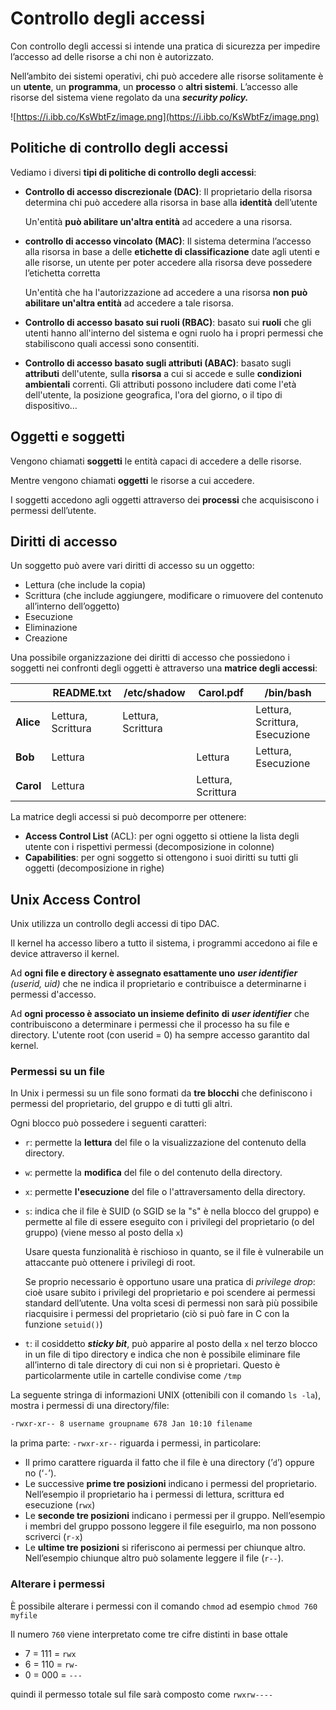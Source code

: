 ﻿# Controllo degli accessi

Con controllo degli accessi si intende una pratica di sicurezza per impedire l’accesso ad delle risorse a chi non è autorizzato.

Nell’ambito dei sistemi operativi, chi può accedere alle risorse solitamente è un **utente**, un **programma**, un **processo** o **altri sistemi**. L’accesso alle risorse del sistema viene regolato da una ***security policy.***

![https://i.ibb.co/KsWbtFz/image.png](https://i.ibb.co/KsWbtFz/image.png)

## Politiche di controllo degli accessi

Vediamo i diversi **tipi di politiche di controllo degli accessi**:

- **Controllo di accesso discrezionale (DAC)**: Il proprietario della risorsa determina chi può accedere alla risorsa in base alla **identità** dell’utente
    
    Un'entità **può abilitare un'altra entità** ad accedere a una risorsa.
    
- **controllo di accesso vincolato (MAC)**: Il sistema determina l’accesso alla risorsa in base a delle **etichette di classificazione** date agli utenti e alle risorse, un utente per poter accedere alla risorsa deve possedere l’etichetta corretta
    
    Un'entità che ha l'autorizzazione ad accedere a una risorsa **non può abilitare un'altra entità** ad accedere a tale risorsa.
    
- **Controllo di accesso basato sui ruoli (RBAC)**: basato sui **ruoli** che gli utenti hanno all'interno del sistema e ogni ruolo ha i propri permessi che stabiliscono quali accessi sono consentiti.
- **Controllo di accesso basato sugli attributi (ABAC)**: basato sugli **attributi** dell'utente, sulla **risorsa** a cui si accede e sulle **condizioni ambientali** correnti. Gli attributi possono includere dati come l'età dell'utente, la posizione geografica, l'ora del giorno, o il tipo di dispositivo…

## Oggetti e soggetti

Vengono chiamati **soggetti** le entità capaci di accedere a delle risorse.

Mentre vengono chiamati **oggetti** le risorse a cui accedere.

I soggetti accedono agli oggetti attraverso dei **processi** che acquisiscono i permessi dell’utente.

## Diritti di accesso

Un soggetto può avere vari diritti di accesso su un oggetto:

- Lettura (che include la copia)
- Scrittura (che include aggiungere, modificare o rimuovere del contenuto all’interno dell’oggetto)
- Esecuzione
- Eliminazione
- Creazione

Una possibile organizzazione dei diritti di accesso che possiedono i soggetti nei confronti degli oggetti è attraverso una **matrice degli accessi**:

|  | README.txt | /etc/shadow | Carol.pdf | /bin/bash |
| --- | --- | --- | --- | --- |
| **Alice** | Lettura, Scrittura | Lettura, Scrittura |  | Lettura, Scrittura, Esecuzione |
| **Bob** | Lettura |  | Lettura | Lettura, Esecuzione |
| **Carol** | Lettura |  | Lettura, Scrittura |  |

La matrice degli accessi si può decomporre per ottenere:

- **Access Control List** (ACL): per ogni oggetto si ottiene la lista degli utente con i rispettivi permessi (decomposizione in colonne)
- **Capabilities**: per ogni soggetto si ottengono i suoi diritti su tutti gli oggetti (decomposizione in righe)

## Unix Access Control

Unix utilizza un controllo degli accessi di tipo DAC.

Il kernel ha accesso libero a tutto il sistema, i programmi accedono ai file e device attraverso il kernel.

Ad **ogni file e directory è assegnato esattamente uno** ***user identifier** (userid, uid)* che ne indica il proprietario e contribuisce a determinarne i permessi d'accesso.

Ad **ogni processo è associato un insieme definito** **di *user identifier*** che contribuiscono a determinare i permessi che il processo ha su file e directory.
L'utente root (con userid = 0) ha sempre accesso garantito dal kernel.

### Permessi su un file

In Unix i permessi su un file sono formati da **tre blocchi** che definiscono i permessi del proprietario, del gruppo e di tutti gli altri.

Ogni blocco può possedere i seguenti caratteri:

- `r`: permette la **lettura** del file o la visualizzazione del contenuto della directory.
- `w`: permette la **modifica** del file o del contenuto della directory.
- `x`: permette **l'esecuzione** del file o l'attraversamento della directory.
- `s`: indica che il file è SUID (o SGID se la "s" è nella blocco del gruppo) e permette al file di essere eseguito con i privilegi del proprietario (o del gruppo) (viene messo al posto della `x`)
    
    Usare questa funzionalità è rischioso in quanto, se il file è vulnerabile un attaccante può ottenere i privilegi di root.
    
    Se proprio necessario è opportuno usare una pratica di *privilege drop*: cioè usare subito i privilegi del proprietario e poi scendere ai permessi standard dell’utente. Una volta scesi di permessi non sarà più possibile riacquisire i permessi del proprietario (ciò si può fare in C con la funzione `setuid()`)
    
- `t`: il cosiddetto ***sticky bit***, può apparire al posto della `x` nel terzo blocco in un file di tipo directory e indica che non è possibile eliminare file all’interno di tale directory di cui non si è proprietari. Questo è particolarmente utile in cartelle condivise come `/tmp`

La seguente stringa di informazioni UNIX (ottenibili con il comando `ls -la`), mostra i permessi di una directory/file:

```bash
-rwxr-xr-- 8 username groupname 678 Jan 10:10 filename 
```

la prima parte: `-rwxr-xr--` riguarda i permessi, in particolare:

- Il primo carattere riguarda il fatto che il file è una directory (’`d`’) oppure no (‘`-`’).
- Le successive **prime tre posizioni** indicano i permessi del proprietario. Nell’esempio il proprietario ha i permessi di lettura, scrittura ed esecuzione (`rwx`)
- Le **seconde tre posizioni** indicano i permessi per il gruppo. Nell’esempio i membri del gruppo possono leggere il file eseguirlo, ma non possono scriverci (`r-x`)
- Le **ultime tre posizioni** si riferiscono ai permessi per chiunque altro. Nell’esempio chiunque altro può solamente leggere il file (`r--`).

### Alterare i permessi

È possibile alterare i permessi con il comando `chmod` ad esempio `chmod 760 myfile` 

Il numero `760` viene interpretato come tre cifre distinti in base ottale

- 7 = 111 = `rwx`
- 6 = 110 = `rw-`
- 0 = 000 = `---`

quindi il permesso totale sul file sarà composto come `rwxrw----`
